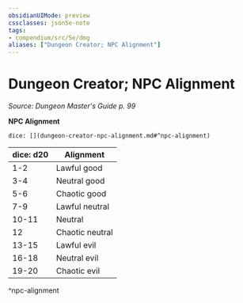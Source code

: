 ```yaml
---
obsidianUIMode: preview
cssclasses: json5e-note
tags:
- compendium/src/5e/dmg
aliases: ["Dungeon Creator; NPC Alignment"]
---
```

# Dungeon Creator; NPC Alignment
*Source: Dungeon Master's Guide p. 99* 

**NPC Alignment**

`dice: [](dungeon-creator-npc-alignment.md#^npc-alignment)`

| dice: d20 | Alignment |
|-----------|-----------|
| 1-2 | Lawful good |
| 3-4 | Neutral good |
| 5-6 | Chaotic good |
| 7-9 | Lawful neutral |
| 10-11 | Neutral |
| 12 | Chaotic neutral |
| 13-15 | Lawful evil |
| 16-18 | Neutral evil |
| 19-20 | Chaotic evil |
^npc-alignment
